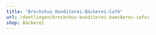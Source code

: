 ```yaml
---
title: "Brockshus Konditorei-Bäckerei-Café"
url: /doetlingen/brockshus-konditorei-baeckerei-cafe/
shop: Bäckerei
---
```

